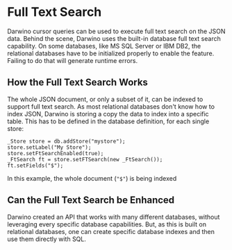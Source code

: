 # Full Text Search

Darwino cursor queries can be used to execute full text search on the JSON data. Behind the scene, Darwino uses the built-in database full text search capability. On some databases, like MS SQL Server or IBM DB2, the relational databases have to be initialized properly to enable the feature. Failing to do that will generate runtime errors.

## How the Full Text Search Works
The whole JSON document, or only a subset of it, can be indexed to support full text search. As most relational databases don't know how to index JSON, Darwino is storing a copy the data to index into a specific table. This has to be defined in the database definition, for each single store:

    _Store store = db.addStore("mystore");
    store.setLabel("My Store");
    store.setFtSearchEnabled(true);
    _FtSearch ft = store.setFTSearch(new _FtSearch());
    ft.setFields("$");

In this example, the whole document (`"$"`) is being indexed

## Can the Full Text Search be Enhanced
Darwino created an API that works with many different databases, without leveraging every specific database capabilities. But, as this is built on relational databases, one can create specific database indexes and then use them directly with SQL.
